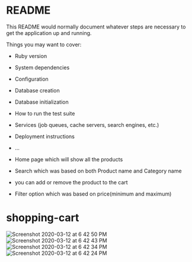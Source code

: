 # README

This README would normally document whatever steps are necessary to get the
application up and running.

Things you may want to cover:

* Ruby version

* System dependencies

* Configuration

* Database creation

* Database initialization

* How to run the test suite

* Services (job queues, cache servers, search engines, etc.)

* Deployment instructions

* ...

* Home page which will show all the products

* Search which was based on both Product name and Category name

* you can add or remove the product to the cart

* Filter option which was based on price(minimum and maximum)


# shopping-cart
![Screenshot 2020-03-12 at 6 42 50 PM](https://user-images.githubusercontent.com/13889409/76526674-eac57280-6493-11ea-96c2-92eb64e2894a.png)
![Screenshot 2020-03-12 at 6 42 43 PM](https://user-images.githubusercontent.com/13889409/76526686-ef8a2680-6493-11ea-94f8-422c45cb1557.png)
![Screenshot 2020-03-12 at 6 42 34 PM](https://user-images.githubusercontent.com/13889409/76526701-f5800780-6493-11ea-8c97-63cb082ed13e.png)
![Screenshot 2020-03-12 at 6 42 24 PM](https://user-images.githubusercontent.com/13889409/76526714-fb75e880-6493-11ea-9194-be0444f192c9.png)

